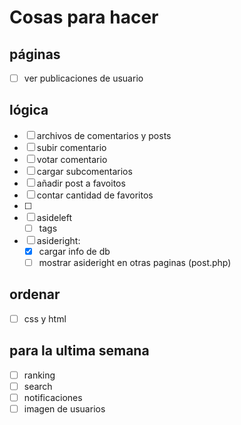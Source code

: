 # Cosas para hacer

## páginas
- [ ] ver publicaciones de usuario

## lógica
- [ ] archivos de comentarios y posts
- [ ] subir comentario
- [ ] votar comentario
- [ ] cargar subcomentarios
- [ ] añadir post a favoitos
- [ ] contar cantidad de favoritos
- [ ] 
- [ ] asideleft
    - [ ] tags
- [ ] asideright:
    - [x] cargar info de db
    - [ ] mostrar asideright en otras paginas (post.php)

## ordenar
- [ ] css y html

## para la ultima semana
- [ ] ranking
- [ ] search
- [ ] notificaciones
- [ ] imagen de usuarios
